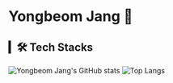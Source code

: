 # Yongbeom Jang 👋

## ▎🛠 Tech Stacks
<!--html, css, javascript, jquery, java, jsp, mysql-->
<!--
- Front-end : <span><img src="https://img.shields.io/badge/HTML-e34f26?style=flat&logo=html5&logoColor=white"/></span>
<span><img src="https://img.shields.io/badge/CSS-1572b6?style=flat&logo=css3&logoColor=white"/></span>
<span><img src="https://img.shields.io/badge/JavaScript-F7DF1E?style=flat&logo=JavaScript&logoColor=white"/></span>
<span><img src="https://img.shields.io/badge/jquery-0769AD?style=flat&logo=jquery&logoColor=white"/></span>
- Back-end : <span><img src="https://img.shields.io/badge/JAVA-007396?style=flat&logo=java&logoColor=white"/></span>
<span><img src="https://img.shields.io/badge/JSP-007396?style=flat&logo=java&logoColor=white"/></span><br/>
- Database : <span><img src="https://img.shields.io/badge/MySQL-4479A1?style=flat&logo=MySQL&logoColor=white"/></span><br/>
- Version Control : <span><img src="https://img.shields.io/badge/Git-f05032?style=flat&logo=git&logoColor=white"/></span>
<span><img src="https://img.shields.io/badge/GitHub-181717?style=flat&logo=github&logoColor=white"/></span>
-->

![Yongbeom Jang's GitHub stats](https://github-readme-stats.vercel.app/api?username=yongbeomj&show_icons=true&theme=algolia)
![Top Langs](https://github-readme-stats.vercel.app/api/top-langs/?username=yongbeomj&layout=compact&theme=algolia)

<!--
**yongbeomj/yongbeomj** is a ✨ _special_ ✨ repository because its `README.md` (this file) appears on your GitHub profile.

Here are some ideas to get you started:

- 🔭 I’m currently working on ...
- 🌱 I’m currently learning ...
- 👯 I’m looking to collaborate on ...
- 🤔 I’m looking for help with ...
- 💬 Ask me about ...
- 📫 How to reach me: ...
- 😄 Pronouns: ...
- ⚡ Fun fact: ...
-->

